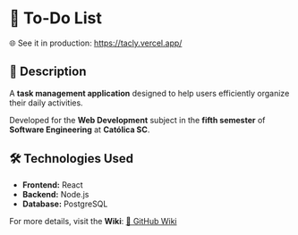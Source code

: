 # 🚀 To-Do List
🌐 See it in production: https://tacly.vercel.app/

## 📌 Description  
A **task management application** designed to help users efficiently organize their daily activities.  

Developed for the **Web Development** subject in the **fifth semester** of **Software Engineering** at **Católica SC**.  

## 🛠 Technologies Used  
- **Frontend:** React  
- **Backend:** Node.js  
- **Database:** PostgreSQL  

For more details, visit the **Wiki**: [🔗 GitHub Wiki](https://github.com/victor-moy/to-do-list/wiki)  
